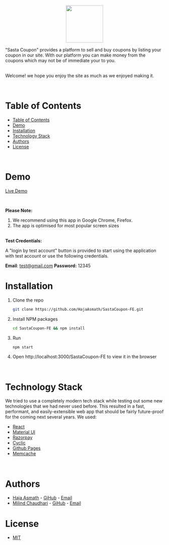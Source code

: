 
<!-- PROJECT LOGO -->
<br />
<p align="center">
    <img src="https://i.postimg.cc/k4hsyZY1/Site-Icon.png" width="118px" >
</p>
"Sasta Coupon" provides a platform to sell and buy coupons by listing your coupon in our site. With our platform you can make money from the coupons which may not be of immediate your to you.
<br/>
<br/>

Welcome! we hope you enjoy the site as much as we enjoyed making it.
 
  
<!-- TABLE OF CONTENTS -->
<br/>

# Table of Contents

- [Table of Contents](#table-of-contents)
- [Demo](#demo)
- [Installation](#installation)
- [Technology Stack](#technology-stack)
- [Authors](#authors)
- [License](#license)

<br/>

# Demo

[Live Demo](https://hajaasmath.github.io/SastaCoupon-FE/#)

<br/>

<b>Please Note:</b>

1. We recommend using this app in Google Chrome, Firefox.
2. The app is optimised for most popular screen sizes


<br/>
<b>Test Credentials:</b>

A "login by test account" button is provided to start using the application with test account or use the following credentials.

<span><b>Email</b>: test@gmail.com</span>
<span><b>Password:</b> 12345</span>

# Installation

1. Clone the repo
    ```sh
    git clone https://github.com/HajaAsmath/SastaCoupon-FE.git
    ```

2. Install NPM packages
    ```sh
    cd SastaCoupon-FE && npm install
    ```
3. Run
    ```sh
    npm start
    ```
4. Open http://localhost:3000/SastaCoupon-FE to view it in the browser

<br/>

# Technology Stack

We tried to use a completely modern tech stack while testing out some new technologies that we had never used before. This resulted in a fast, performant, and easily-extensible web app that should be fairly future-proof for the coming next several years. We used:

- [React](https://reactjs.org/)
- [Material UI](https://mui.com/)
- [Razorpay](https://razorpay.com/)
- [Cyclic](https://app.cyclic.sh/#/)
- [Github Pages](https://pages.github.com/)
- [Memcache](https://memcached.org/)

<br/>

# Authors

- [Haja Asmath](https://www.linkedin.com/in/haja-asmath) - [GiHub](https://github.com/HajaAsmath) - [Email](mailto:asmath1997@gmail.com)
- [Milind Chaudhari](https://www.linkedin.com/in/milind-chaudhari-6b5807129/) - [GiHub](https://github.com/Milind220397) - [Email](mailto:milind220397@gmail.com)


# License

- [MIT](https://opensource.org/licenses/MIT)